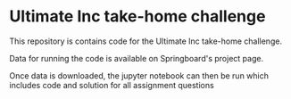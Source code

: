# Ultimate Inc take-home challenge

This repository is contains code for the Ultimate Inc take-home challenge.

Data for running the code is available on Springboard's project page.

Once data is downloaded, the jupyter notebook can then be run which includes code and solution for all assignment questions
